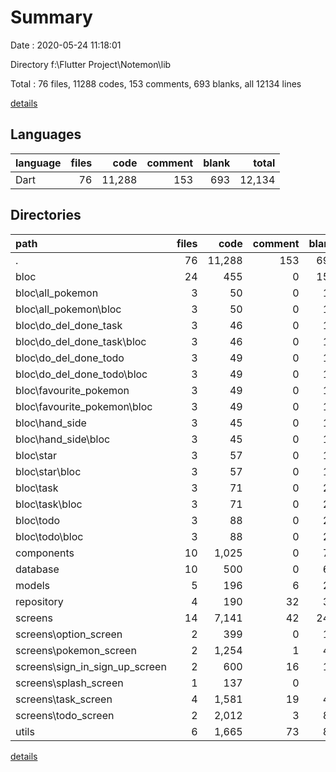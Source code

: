 # Summary

Date : 2020-05-24 11:18:01

Directory f:\Flutter Project\Notemon\lib

Total : 76 files,  11288 codes, 153 comments, 693 blanks, all 12134 lines

[details](details.md)

## Languages
| language | files | code | comment | blank | total |
| :--- | ---: | ---: | ---: | ---: | ---: |
| Dart | 76 | 11,288 | 153 | 693 | 12,134 |

## Directories
| path | files | code | comment | blank | total |
| :--- | ---: | ---: | ---: | ---: | ---: |
| . | 76 | 11,288 | 153 | 693 | 12,134 |
| bloc | 24 | 455 | 0 | 159 | 614 |
| bloc\all_pokemon | 3 | 50 | 0 | 18 | 68 |
| bloc\all_pokemon\bloc | 3 | 50 | 0 | 18 | 68 |
| bloc\do_del_done_task | 3 | 46 | 0 | 18 | 64 |
| bloc\do_del_done_task\bloc | 3 | 46 | 0 | 18 | 64 |
| bloc\do_del_done_todo | 3 | 49 | 0 | 18 | 67 |
| bloc\do_del_done_todo\bloc | 3 | 49 | 0 | 18 | 67 |
| bloc\favourite_pokemon | 3 | 49 | 0 | 17 | 66 |
| bloc\favourite_pokemon\bloc | 3 | 49 | 0 | 17 | 66 |
| bloc\hand_side | 3 | 45 | 0 | 19 | 64 |
| bloc\hand_side\bloc | 3 | 45 | 0 | 19 | 64 |
| bloc\star | 3 | 57 | 0 | 18 | 75 |
| bloc\star\bloc | 3 | 57 | 0 | 18 | 75 |
| bloc\task | 3 | 71 | 0 | 24 | 95 |
| bloc\task\bloc | 3 | 71 | 0 | 24 | 95 |
| bloc\todo | 3 | 88 | 0 | 27 | 115 |
| bloc\todo\bloc | 3 | 88 | 0 | 27 | 115 |
| components | 10 | 1,025 | 0 | 70 | 1,095 |
| database | 10 | 500 | 0 | 64 | 564 |
| models | 5 | 196 | 6 | 25 | 227 |
| repository | 4 | 190 | 32 | 34 | 256 |
| screens | 14 | 7,141 | 42 | 245 | 7,428 |
| screens\option_screen | 2 | 399 | 0 | 18 | 417 |
| screens\pokemon_screen | 2 | 1,254 | 1 | 40 | 1,295 |
| screens\sign_in_sign_up_screen | 2 | 600 | 16 | 15 | 631 |
| screens\splash_screen | 1 | 137 | 0 | 3 | 140 |
| screens\task_screen | 4 | 1,581 | 19 | 48 | 1,648 |
| screens\todo_screen | 2 | 2,012 | 3 | 83 | 2,098 |
| utils | 6 | 1,665 | 73 | 86 | 1,824 |

[details](details.md)